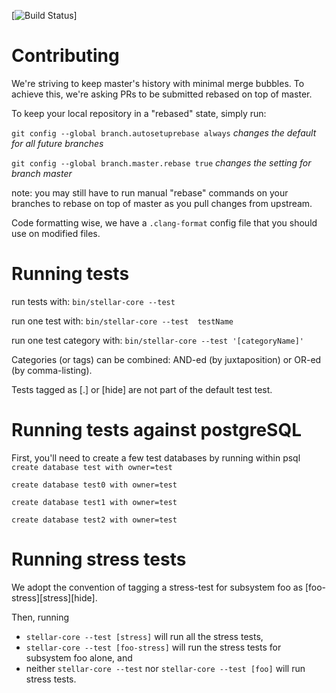 [![Build Status](https://magnum.travis-ci.com/stellar/stellar-core.svg?token=u11W8KHX2y4hfGqbzE1E)]

# Contributing

We're striving to keep master's history with minimal merge bubbles. To achieve
this, we're asking PRs to be submitted rebased on top of master.

To keep your local repository in a "rebased" state, simply run:

`git config --global branch.autosetuprebase always` *changes the default for all future branches*  

`git config --global branch.master.rebase true` *changes the setting for branch master*

note: you may still have to run manual "rebase" commands on your branches to rebase on top of master as you pull changes from upstream.

Code formatting wise, we have a `.clang-format` config file that you should use on modified files.

# Running tests

run tests with:
  `bin/stellar-core --test`

run one test with:
  `bin/stellar-core --test  testName`

run one test category with:
  `bin/stellar-core --test '[categoryName]'`

Categories (or tags) can be combined: AND-ed (by juxtaposition) or OR-ed (by comma-listing).

Tests tagged as [.] or [hide] are not part of the default test test.

# Running tests against postgreSQL
 First, you'll need to create a few test databases by running within psql
`create database test with owner=test`

`create database test0 with owner=test`

`create database test1 with owner=test`

`create database test2 with owner=test`

# Running stress tests
We adopt the convention of tagging a stress-test for subsystem foo as [foo-stress][stress][hide].

Then, running
* `stellar-core --test [stress]` will run all the stress tests,
* `stellar-core --test [foo-stress]` will run the stress tests for subsystem foo alone, and
* neither `stellar-core --test` nor `stellar-core --test [foo]` will run stress tests.

